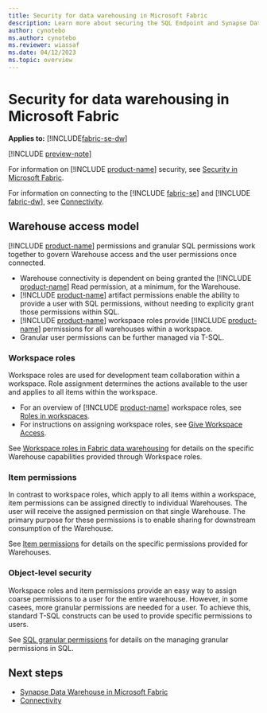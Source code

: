 ```yaml
---
title: Security for data warehousing in Microsoft Fabric
description: Learn more about securing the SQL Endpoint and Synapse Data Warehouse in Microsoft Fabric.
author: cynotebo
ms.author: cynotebo
ms.reviewer: wiassaf
ms.date: 04/12/2023
ms.topic: overview
---
```


# Security for data warehousing in Microsoft Fabric

**Applies to:** [!INCLUDE[fabric-se-dw](includes/applies-to-version/fabric-se-and-dw.md)]

[!INCLUDE [preview-note](../includes/preview-note.md)]

For information on [!INCLUDE [product-name](../includes/product-name.md)] security, see [Security in Microsoft Fabric](../security/security-overview.md).

For information on connecting to the [!INCLUDE [fabric-se](includes/fabric-se.md)] and [!INCLUDE [fabric-dw](includes/fabric-dw.md)], see [Connectivity](connectivity.md).

## Warehouse access model

[!INCLUDE [product-name](../includes/product-name.md)] permissions and granular SQL permissions work together to govern Warehouse access and the user permissions once connected. 
- Warehouse connectivity is dependent on being granted the [!INCLUDE [product-name](../includes/product-name.md)] Read permission, at a minimum, for the Warehouse.
- [!INCLUDE [product-name](../includes/product-name.md)] artifact permissions enable the ability to provide a user with SQL permissions, without needing to explicity grant those permissions within SQL.
-  [!INCLUDE [product-name](../includes/product-name.md)] workspace roles provide [!INCLUDE [product-name](../includes/product-name.md)] permissions for all warehouses within a workspace.
-  Granular user permissions can be further managed via T-SQL.

### Workspace roles

Workspace roles are used for development team collaboration within a workspace. Role assignment determines the actions available to the user and applies to all items within the workspace.
- For an overview of [!INCLUDE [product-name](../includes/product-name.md)] workspace roles, see [Roles in workspaces](../get-started/roles-workspaces.md).
- For instructions on assigning workspace roles, see [Give Workspace Access](../get-started/give-access-workspaces.md).

See [Workspace roles in Fabric data warehousing](workspace-roles.md) for details on the specific Warehouse capabilities provided through Workspace roles.


### Item permissions

In contrast to workspace roles, which apply to all items within a workspace, item permissions can be assigned directly to individual Warehouses. The user will receive the assigned permission on that single Warehouse. The primary purpose for these permissions is to enable sharing for downstream consumption of the Warehouse.

See [Item permissions](item-permissions.md) for details on the specific permissions provided for Warehouses.


### Object-level security

Workspace roles and item permissions provide an easy way to assign coarse permissions to a user for the entire warehouse. However, in some casees, more granular permissions are needed for a user. To achieve this, standard T-SQL constructs can be used to provide specific permissions to users.

See [SQL granular permissions](sql-granular-permissions.md) for details on the managing granular permissions in SQL.

## Next steps

- [Synapse Data Warehouse in Microsoft Fabric](warehouse.md)
- [Connectivity](connectivity.md)
